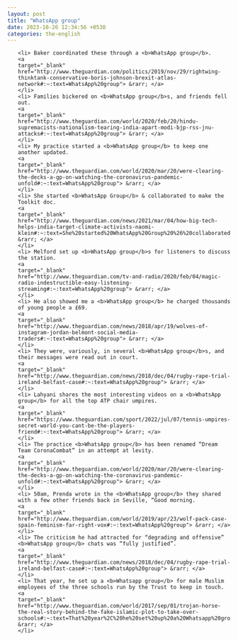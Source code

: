 ```yaml
---
layout: post
title: "WhatsApp group"
date: 2023-10-26 12:34:56 +0530
categories: the-english
---
```

<ol>

    <li> Baker coordinated these through a <b>WhatsApp group</b>.
    <a 
    target="_blank" 
    href="http://www.theguardian.com/politics/2019/nov/29/rightwing-thinktank-conservative-boris-johnson-brexit-atlas-network#:~:text=WhatsApp%20group"> &rarr; </a>
    </li>
    <li> Families bickered on <b>WhatsApp group</b>s, and friends fell out.
    <a 
    target="_blank" 
    href="http://www.theguardian.com/world/2020/feb/20/hindu-supremacists-nationalism-tearing-india-apart-modi-bjp-rss-jnu-attacks#:~:text=WhatsApp%20group"> &rarr; </a>
    </li>
    <li> My practice started a <b>WhatsApp group</b> to keep one another updated.
    <a 
    target="_blank" 
    href="http://www.theguardian.com/world/2020/mar/20/were-clearing-the-decks-a-gp-on-watching-the-coronavirus-pandemic-unfold#:~:text=WhatsApp%20group"> &rarr; </a>
    </li>
    <li> She started <b>WhatsApp Group</b> & collaborated to make the Toolkit doc.
    <a 
    target="_blank" 
    href="http://www.theguardian.com/news/2021/mar/04/how-big-tech-helps-india-target-climate-activists-naomi-klein#:~:text=She%20started%20WhatsApp%20Group%20%26%20collaborated%20to%20make%20the%20Toolkit%20doc."> &rarr; </a>
    </li>
    <li> Melford set up <b>WhatsApp group</b>s for listeners to discuss the station.
    <a 
    target="_blank" 
    href="http://www.theguardian.com/tv-and-radio/2020/feb/04/magic-radio-indestructible-easy-listening-streaming#:~:text=WhatsApp%20group"> &rarr; </a>
    </li>
    <li> He also showed me a <b>WhatsApp group</b> he charged thousands of young people a £69.
    <a 
    target="_blank" 
    href="http://www.theguardian.com/news/2018/apr/19/wolves-of-instagram-jordan-belmont-social-media-traders#:~:text=WhatsApp%20group"> &rarr; </a>
    </li>
    <li> They were, variously, in several <b>WhatsApp group</b>s, and their messages were read out in court.
    <a 
    target="_blank" 
    href="http://www.theguardian.com/news/2018/dec/04/rugby-rape-trial-ireland-belfast-case#:~:text=WhatsApp%20group"> &rarr; </a>
    </li>
    <li> Lahyani shares the most interesting videos on a <b>WhatsApp group</b> for all the top ATP chair umpires.
    <a 
    target="_blank" 
    href="https://www.theguardian.com/sport/2022/jul/07/tennis-umpires-secret-world-you-cant-be-the-players-friend#:~:text=WhatsApp%20group"> &rarr; </a>
    </li>
    <li> The practice <b>WhatsApp group</b> has been renamed “Dream Team CoronaCombat” in an attempt at levity.
    <a 
    target="_blank" 
    href="http://www.theguardian.com/world/2020/mar/20/were-clearing-the-decks-a-gp-on-watching-the-coronavirus-pandemic-unfold#:~:text=WhatsApp%20group"> &rarr; </a>
    </li>
    <li> 50am, Prenda wrote in the <b>WhatsApp group</b> they shared with a few other friends back in Seville, “Good morning.
    <a 
    target="_blank" 
    href="http://www.theguardian.com/world/2019/apr/23/wolf-pack-case-spain-feminism-far-right-vox#:~:text=WhatsApp%20group"> &rarr; </a>
    </li>
    <li> The criticism he had attracted for “degrading and offensive” <b>WhatsApp group</b> chats was “fully justified”.
    <a 
    target="_blank" 
    href="http://www.theguardian.com/news/2018/dec/04/rugby-rape-trial-ireland-belfast-case#:~:text=WhatsApp%20group"> &rarr; </a>
    </li>
    <li> That year, he set up a <b>Whatsapp group</b> for male Muslim employees of the three schools run by the Trust to keep in touch.
    <a 
    target="_blank" 
    href="http://www.theguardian.com/world/2017/sep/01/trojan-horse-the-real-story-behind-the-fake-islamic-plot-to-take-over-schools#:~:text=That%20year%2C%20he%20set%20up%20a%20Whatsapp%20group%20for%20male%20Muslim%20employees%20of%20the%20three%20schools%20run%20by%20the%20Trust%20to%20keep%20in%20touch."> &rarr; </a>
    </li>